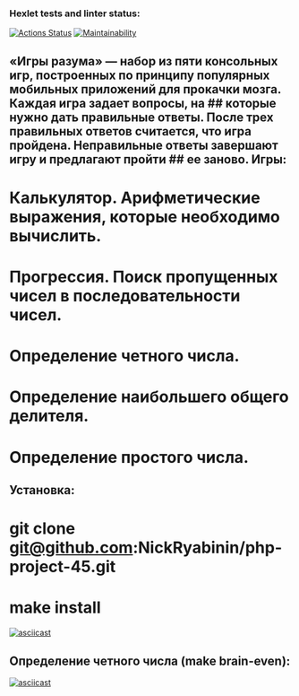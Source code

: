 ### Hexlet tests and linter status:
[![Actions Status](https://github.com/NickRyabinin/php-project-45/workflows/hexlet-check/badge.svg)](https://github.com/NickRyabinin/php-project-45/actions)
[![Maintainability](https://api.codeclimate.com/v1/badges/199469d3a2cbc1325b2c/maintainability)](https://codeclimate.com/github/NickRyabinin/php-project-45/maintainability)
## «Игры разума» — набор из пяти консольных игр, построенных по принципу популярных мобильных приложений для прокачки мозга. Каждая игра задает вопросы, на ## которые нужно дать правильные ответы. После трех правильных ответов считается, что игра пройдена. Неправильные ответы завершают игру и предлагают пройти ## ее заново. Игры:

# Калькулятор. Арифметические выражения, которые необходимо вычислить.
# Прогрессия. Поиск пропущенных чисел в последовательности чисел.
# Определение четного числа.
# Определение наибольшего общего делителя.
# Определение простого числа.

## Установка:
# git clone git@github.com:NickRyabinin/php-project-45.git
# make install
[![asciicast](https://asciinema.org/a/V9yJwogHGKExhxaLJ0JkJ7S0E.svg)](https://asciinema.org/a/V9yJwogHGKExhxaLJ0JkJ7S0E)

## Определение четного числа (make brain-even):
[![asciicast](https://asciinema.org/a/x3mRJfj64Aqqxcfa4be6QgefD.svg)](https://asciinema.org/a/x3mRJfj64Aqqxcfa4be6QgefD)
